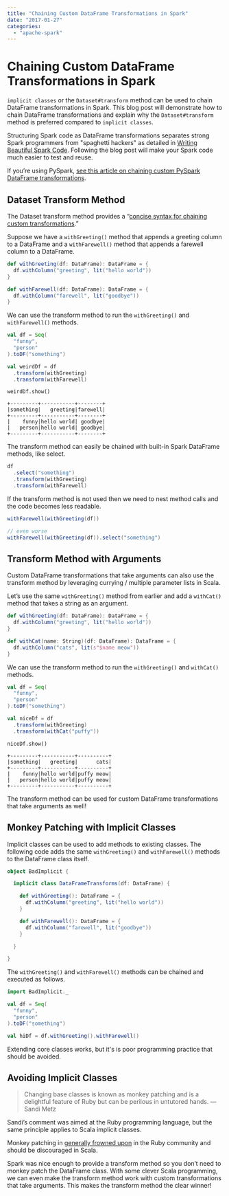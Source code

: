 ```yaml
---
title: "Chaining Custom DataFrame Transformations in Spark"
date: "2017-01-27"
categories: 
  - "apache-spark"
---
```


# Chaining Custom DataFrame Transformations in Spark

`implicit classes` or the `Dataset#transform` method can be used to chain DataFrame transformations in Spark. This blog post will demonstrate how to chain DataFrame transformations and explain why the `Dataset#transform` method is preferred compared to `implicit classes`.

Structuring Spark code as DataFrame transformations separates strong Spark programmers from "spaghetti hackers" as detailed in [Writing Beautiful Spark Code](https://leanpub.com/beautiful-spark/). Following the blog post will make your Spark code much easier to test and reuse.

If you’re using PySpark, [see this article on chaining custom PySpark DataFrame transformations](https://mungingdata.com/pyspark/chaining-dataframe-transformations/).

## Dataset Transform Method

The Dataset transform method provides a “[concise syntax for chaining custom transformations](http://spark.apache.org/docs/latest/api/scala/#org.apache.spark.sql.Dataset).”

Suppose we have a `withGreeting()` method that appends a greeting column to a DataFrame and a `withFarewell()` method that appends a farewell column to a DataFrame.

```scala
def withGreeting(df: DataFrame): DataFrame = {
  df.withColumn("greeting", lit("hello world"))
}

def withFarewell(df: DataFrame): DataFrame = {
  df.withColumn("farewell", lit("goodbye"))
}
```

We can use the transform method to run the `withGreeting()` and `withFarewell()` methods.

```scala
val df = Seq(
  "funny",
  "person"
).toDF("something")

val weirdDf = df
  .transform(withGreeting)
  .transform(withFarewell)
```

```
weirdDf.show()

+---------+-----------+--------+
|something|   greeting|farewell|
+---------+-----------+--------+
|    funny|hello world| goodbye|
|   person|hello world| goodbye|
+---------+-----------+--------+
```

The transform method can easily be chained with built-in Spark DataFrame methods, like select.

```scala
df
  .select("something")
  .transform(withGreeting)
  .transform(withFarewell)
```

If the transform method is not used then we need to nest method calls and the code becomes less readable.

```scala
withFarewell(withGreeting(df))

// even worse
withFarewell(withGreeting(df)).select("something")
```

## Transform Method with Arguments

Custom DataFrame transformations that take arguments can also use the transform method by leveraging currying / multiple parameter lists in Scala.

Let’s use the same `withGreeting()` method from earlier and add a `withCat()` method that takes a string as an argument.

```scala
def withGreeting(df: DataFrame): DataFrame = {
  df.withColumn("greeting", lit("hello world"))
}

def withCat(name: String)(df: DataFrame): DataFrame = {
  df.withColumn("cats", lit(s"$name meow"))
}
```

We can use the transform method to run the `withGreeting()` and `withCat()` methods.

```scala
val df = Seq(
  "funny",
  "person"
).toDF("something")

val niceDf = df
  .transform(withGreeting)
  .transform(withCat("puffy"))
```

```
niceDf.show()

+---------+-----------+----------+
|something|   greeting|      cats|
+---------+-----------+----------+
|    funny|hello world|puffy meow|
|   person|hello world|puffy meow|
+---------+-----------+----------+
```

The transform method can be used for custom DataFrame transformations that take arguments as well!

## Monkey Patching with Implicit Classes

Implicit classes can be used to add methods to existing classes. The following code adds the same `withGreeting()` and `withFarewell()` methods to the DataFrame class itself.

```scala
object BadImplicit {

  implicit class DataFrameTransforms(df: DataFrame) {

    def withGreeting(): DataFrame = {
      df.withColumn("greeting", lit("hello world"))
    }

    def withFarewell(): DataFrame = {
      df.withColumn("farewell", lit("goodbye"))
    }

  }

}
```

The `withGreeting()` and `withFarewell()` methods can be chained and executed as follows.

```scala
import BadImplicit._

val df = Seq(
  "funny",
  "person"
).toDF("something")

val hiDf = df.withGreeting().withFarewell()
```

Extending core classes works, but it's is poor programming practice that should be avoided.

## Avoiding Implicit Classes

> Changing base classes is known as monkey patching and is a delightful feature of Ruby but can be perilous in untutored hands. — Sandi Metz

Sandi’s comment was aimed at the Ruby programming language, but the same principle applies to Scala implicit classes.

Monkey patching in [generally frowned upon](https://www.rubypigeon.com/posts/4-ways-to-avoid-monkey-patching/) in the Ruby community and should be discouraged in Scala.

Spark was nice enough to provide a transform method so you don’t need to monkey patch the DataFrame class. With some clever Scala programming, we can even make the transform method work with custom transformations that take arguments. This makes the transform method the clear winner!
